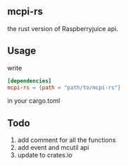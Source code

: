 ## mcpi-rs

the rust version of Raspberryjuice api.



## Usage

write

```toml
[dependencies]
mcpi-rs = {path = "path/to/mcpi-rs"}
```

in your cargo.toml

## Todo

1. add comment for all the functions
2. add event and mcutil api
3. update to crates.io



